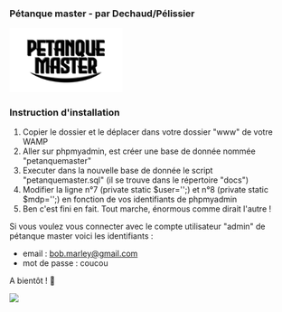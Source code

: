 ### Pétanque master - par Dechaud/Pélissier
<img src="img/website/petanque-master-wallpaper.jpg" width="200">

### Instruction d'installation
1. Copier le dossier et le déplacer dans votre dossier "www" de votre WAMP
2. Aller sur phpmyadmin, est créer une base de donnée nommée "petanquemaster"
3. Executer dans la nouvelle base de donnée le script "petanquemaster.sql" (il se trouve dans le répertoire "docs")
4. Modifier la ligne n°7 (private static $user='';) et n°8 (private static $mdp='';) en fonction de vos identifiants de phpmyadmin
5. Ben c'est fini en fait. Tout marche, énormous comme dirait l'autre !

Si vous voulez vous connecter avec le compte utilisateur "admin" de pétanque master voici les identifiants :
 * email : bob.marley@gmail.com
 * mot de passe : coucou
 
 A bientôt ! :wave:
 
<img src="https://media.giphy.com/media/hmxZRW8mhs4ak/giphy.gif" width="200">
